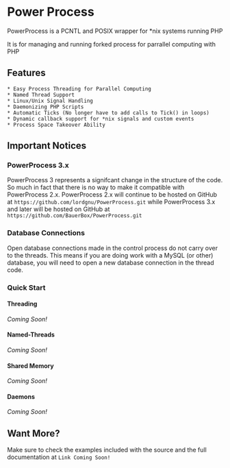 # Power Process

PowerProcess is a PCNTL and POSIX wrapper for *nix systems running PHP
	
It is for managing and running forked process for parrallel computing with PHP

## Features
	* Easy Process Threading for Parallel Computing
	* Named Thread Support
	* Linux/Unix Signal Handling
	* Daemonizing PHP Scripts
	* Automatic Ticks (No longer have to add calls to Tick() in loops)
	* Dynamic callback support for *nix signals and custom events
	* Process Space Takeover Ability

## Important Notices

### PowerProcess 3.x

PowerProcess 3 represents a signifcant change in the structure of the code. So much in fact that there is no way to make it compatible with PowerProcess 2.x.  PowerProcess 2.x will continue to be hosted on GitHub at `https://github.com/lordgnu/PowerProcess.git` while PowerProcess 3.x and later will be hosted on GitHub at `https://github.com/BauerBox/PowerProcess.git`

### Database Connections

Open database connections made in the control process do not carry over to the threads.  This means if you are doing work with a MySQL (or other) database, you will need to open a new database connection in the thread code.

### Quick Start

#### Threading

_Coming Soon!_

#### Named-Threads

_Coming Soon!_

#### Shared Memory

_Coming Soon!_

#### Daemons

_Coming Soon!_	

## Want More?	

Make sure to check the examples included with the source and the full documentation at `Link Coming Soon!`